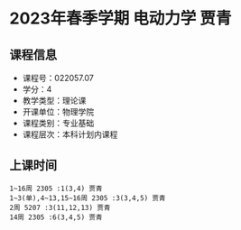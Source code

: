 # 2023年春季学期 电动力学 贾青






## 课程信息

- 课程号：022057.07
- 学分：4
- 教学类型：理论课
- 开课单位：物理学院
- 课程类别：专业基础
- 课程层次：本科计划内课程

## 上课时间

```
1~16周 2305 :1(3,4) 贾青
1~3(单),4~13,15~16周 2305 :3(3,4,5) 贾青
2周 5207 :3(11,12,13) 贾青
14周 2305 :6(3,4,5) 贾青
```

